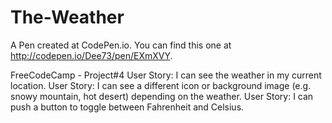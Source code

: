 # The-Weather
A Pen created at CodePen.io. You can find this one at http://codepen.io/Dee73/pen/EXmXVY.

 FreeCodeCamp - Project#4
User Story: I can see the weather in my current location.
User Story: I can see a different icon or background image (e.g. snowy mountain, hot desert) depending on the weather.
User Story: I can push a button to toggle between Fahrenheit and Celsius.
